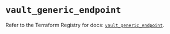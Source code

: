 # `vault_generic_endpoint`

Refer to the Terraform Registry for docs: [`vault_generic_endpoint`](https://registry.terraform.io/providers/hashicorp/vault/4.5.0/docs/resources/generic_endpoint).
